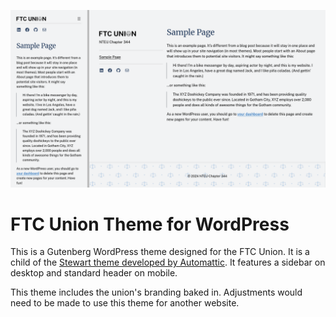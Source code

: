 ![preview of theme](./montage.png)

# FTC Union Theme for WordPress

This is a Gutenberg WordPress theme designed for the FTC Union. It is a child of the [Stewart theme developed by Automattic](https://wordpress.org/themes/stewart/). It features a sidebar on desktop and standard header on mobile.

This theme includes the union's branding baked in. Adjustments would need to be made to use this theme for another website.
